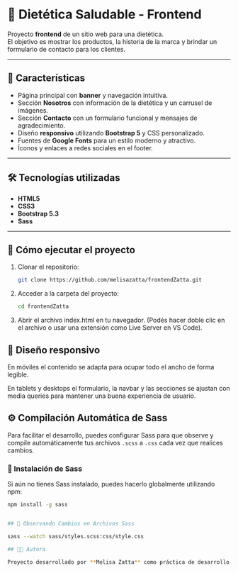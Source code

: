 # 🌿 Dietética Saludable - Frontend

Proyecto **frontend** de un sitio web para una dietética.  
El objetivo es mostrar los productos, la historia de la marca y brindar un formulario de contacto para los clientes.

---

## 📌 Características

- Página principal con **banner** y navegación intuitiva.  
- Sección **Nosotros** con información de la dietética y un carrusel de imágenes.  
- Sección **Contacto** con un formulario funcional y mensajes de agradecimiento.  
- Diseño **responsivo** utilizando **Bootstrap 5** y CSS personalizado.  
- Fuentes de **Google Fonts** para un estilo moderno y atractivo.  
- Íconos y enlaces a redes sociales en el footer.  

---

## 🛠️ Tecnologías utilizadas

- **HTML5**  
- **CSS3**  
- **Bootstrap 5.3**  
- **Sass**  

---

## 🚀 Cómo ejecutar el proyecto

1. Clonar el repositorio:
   ```bash
   git clone https://github.com/melisazatta/frontendZatta.git

2. Acceder a la carpeta del proyecto:
   ```bash
   cd frontendZatta


3. Abrir el archivo index.html en tu navegador.
(Podés hacer doble clic en el archivo o usar una extensión como Live Server en VS Code).

## 📱 Diseño responsivo

En móviles el contenido se adapta para ocupar todo el ancho de forma legible.

En tablets y desktops el formulario, la navbar y las secciones se ajustan con media queries para mantener una buena experiencia de usuario.

## ⚙️ Compilación Automática de Sass

Para facilitar el desarrollo, puedes configurar Sass para que observe y compile automáticamente tus archivos `.scss` a `.css` cada vez que realices cambios.

### 🔧 Instalación de Sass

Si aún no tienes Sass instalado, puedes hacerlo globalmente utilizando npm:

```bash
npm install -g sass


## 👀 Observando Cambios en Archivos Sass

sass --watch sass/styles.scss:css/style.css

## 👩‍💻 Autora

Proyecto desarrollado por **Melisa Zatta** como práctica de desarrollo web frontend.
